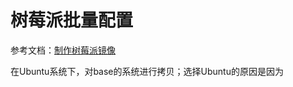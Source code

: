 # 树莓派批量配置

参考文档：[制作树莓派镜像](https://blog.csdn.net/qq_34824576/article/details/108751170?spm=1001.2014.3001.5506)

在Ubuntu系统下，对base的系统进行拷贝；选择Ubuntu的原因是因为
<!--stackedit_data:
eyJoaXN0b3J5IjpbODk0NjM0ODVdfQ==
-->